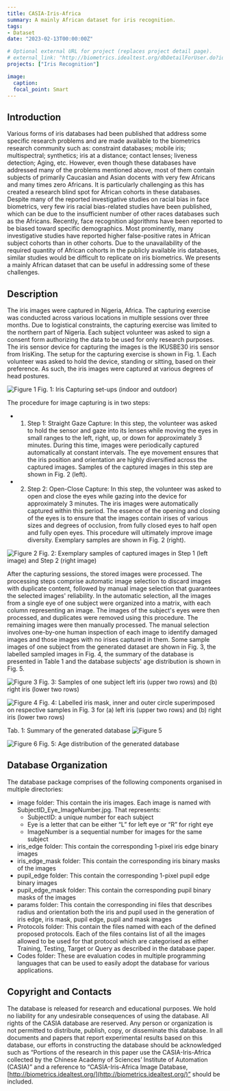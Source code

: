 ```yaml
---
title: CASIA-Iris-Africa
summary: A mainly African dataset for iris recognition.
tags:
- Dataset
date: "2023-02-13T00:00:00Z"

# Optional external URL for project (replaces project detail page).
# external_link: "http://biometrics.idealtest.org/dbDetailForUser.do?id=4"
projects: ["Iris Recognition"]

image:
  caption: 
  focal_point: Smart
---
```


## Introduction
Various forms of iris databases had been published that address some specific research problems and are made available to the biometrics research community such as: constraint databases; mobile iris; multispectral; synthetics; iris at a distance; contact lenses; liveness detection; Aging, etc. However, even though these databases have addressed many of the problems mentioned above, most of them contain subjects of primarily Caucasian and Asian docents with very few Africans and many times zero Africans. It is particularly challenging as this has created a research blind spot for African cohorts in these databases. Despite many of the reported investigative studies on racial bias in face biometrics, very few iris racial bias-related studies have been published, which can be due to the insufficient number of other races databases such as the Africans. Recently, face recognition algorithms have been reported to be biased toward specific demographics. Most prominently, many investigative studies have reported higher false-positive rates in African subject cohorts than in other cohorts. Due to the unavailability of the required quantity of African cohorts in the publicly available iris databases, similar studies would be difficult to replicate on iris biometrics. We presents a mainly African dataset that can be useful in addressing some of these challenges.


## Description
The iris images were captured in Nigeria, Africa. The capturing exercise was conducted across various locations in multiple sessions over three months. Due to logistical constraints, the capturing exercise was limited to the northern part of Nigeria. Each subject volunteer was asked to sign a consent form authorizing the data to be used for only research purposes. The iris sensor device for capturing the images is the IKUSBE30 iris sensor from IrisKing. The setup for the capturing exercise is shown in Fig. 1. Each volunteer was asked to hold the device, standing or sitting, based on their preference. As such, the iris images were captured at various degrees of head postures.

![Figure 1](figures/1.png "Iris Capturing set-ups (indoor and outdoor)")
Fig. 1: Iris Capturing set-ups (indoor and outdoor)

The procedure for image capturing is in two steps:
  - 1. Step 1: Straight Gaze Capture: In this step, the volunteer was asked to hold the sensor and gaze into its lenses while moving the eyes in small ranges to the left, right, up, or down for approximately 3 minutes. During this time, images were periodically captured automatically at constant intervals. The eye movement ensures that the iris position and orientation are highly diversified across the captured images. Samples of the captured images in this step are shown in Fig. 2 (left).
  - 2. Step 2: Open-Close Capture:  In this step, the volunteer was asked to open and close the eyes while gazing into the device for approximately 3 minutes. The iris images were automatically captured within this period. The essence of the opening and closing of the eyes is to ensure that the images contain irises of various sizes and degrees of occlusion, from fully closed eyes to half open and fully open eyes. This procedure will ultimately improve image diversity. Exemplary samples are shown in Fig. 2 (right).

![Figure 2](figures/2.png "Exemplary samples of captured images in Step 1 (left image) and Step 2 (right image)")
Fig. 2: Exemplary samples of captured images in Step 1 (left image) and Step 2 (right image)

After the capturing sessions, the stored images were processed. The processing steps comprise automatic image selection to discard images with duplicate content, followed by manual image selection that guarantees the selected images' reliability. In the automatic selection, all the images from a single eye of one subject were organized into a matrix, with each column representing an image. The images of the subject's eyes were then processed, and duplicates were removed using this procedure. The remaining images were then manually processed. The manual selection involves one-by-one human inspection of each image to identify damaged images and those images with no irises captured in them. Some sample images of one subject from the generated dataset are shown in Fig. 3, the labelled sampled images in Fig. 4, the summary of the database is presented in Table 1 and the database subjects' age distribution is shown in Fig. 5.

![Figure 3](figures/3.png "Samples of one subject left iris (upper two rows) and (b) right iris (lower two rows)")
Fig. 3: Samples of one subject left iris (upper two rows) and (b) right iris (lower two rows)

![Figure 4](figures/4.png "Labelled iris mask, inner and outer circle superimposed on respective samples in Fig. 3 for (a) left iris (upper two rows) and (b) right iris (lower two rows)")
Fig. 4: Labelled iris mask, inner and outer circle superimposed on respective samples in Fig. 3 for (a) left iris (upper two rows) and (b) right iris (lower two rows)

Tab. 1: Summary of the generated database
![Figure 5](figures/table.png "Summary of the generated database")

![Figure 6](figures/5.png "Age distribution of the generated database")
Fig. 5: Age distribution of the generated database

## Database Organization
The database package comprises of the following components organised in multiple directories:

  - image folder: This contain the iris images. Each image is named with SubjectID_Eye_ImageNumber.jpg. That represents:
    - SubjectID: a unique number for each subject
    - Eye is a letter that can be either “L” for left eye or “R” for right eye
    - ImageNumber is a sequential number for images for the same subject
  - iris_edge folder: This contain the corresponding 1-pixel iris edge binary images 
  - iris_edge_mask folder: This contain the corresponding iris binary masks of the images 
  - pupil_edge folder: This contain the corresponding 1-pixel pupil edge binary images 
  - pupil_edge_mask folder: This contain the corresponding pupil binary masks of the images 
  - params folder: This contain the corresponding ini files that describes radius and orientation both the iris and pupil used in the generation of iris edge, iris mask, pupil edge, pupil and mask images 
  - Protocols folder: This contain the files named with each of the defined proposed protocols. Each of the files contains list of all the images allowed to be used for that protocol which are categorised as either Training, Testing, Target or Query as described in the database paper.
  - Codes folder: These are evaluation codes in multiple programming languages that can be used to easily adopt the database for various applications.


## Copyright and Contacts

The database is released for research and educational purposes. We hold no liability for any undesirable consequences of using the database. All rights of the CASIA database are reserved. Any person or organization is not permitted to distribute, publish, copy, or disseminate this database. In all documents and papers that report experimental results based on this database, our efforts in constructing the database should be acknowledged such as “Portions of the research in this paper use the CASIA-Iris-Africa collected by the Chinese Academy of Sciences’ Institute of Automation (CASIA)” and a reference to “CASIA-Iris-Africa Image Database, [http://biometrics.idealtest.org/](http://biometrics.idealtest.org/)” should be included. 